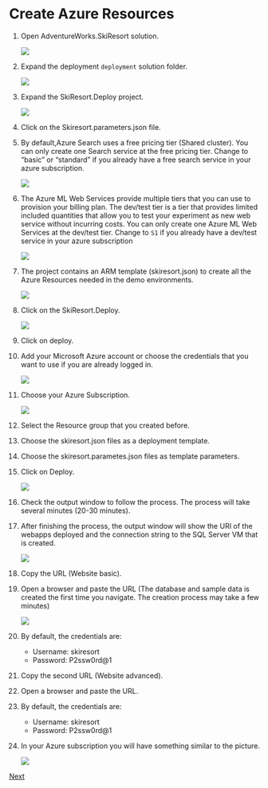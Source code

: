 # Create Azure Resources

1.	Open AdventureWorks.SkiResort solution.

    ![](img/image1.jpg)

1.	Expand the deployment `deployment` solution folder.

    ![](img/image2.jpg)

1.	Expand the SkiResort.Deploy project.

    ![](img/image3.jpg)

1.	Click on the Skiresort.parameters.json file.

1.	By default,Azure Search uses a free pricing tier (Shared cluster). You can only create one Search service at the free pricing tier. Change to “basic” or “standard” if you already have a free search service in your azure subscription.

    ![](img/image4.jpg)

1.	The Azure ML Web Services provide multiple tiers that you can use to provision your billing plan. The dev/test tier is a tier that provides limited included quantities that allow you to test your experiment as new web service without incurring costs. You can only create one Azure ML Web Services  at the dev/test tier. Change to `S1` if you already have a dev/test service in your azure subscription

    ![](img/image5.jpg)

1.  The project contains an ARM template (skiresort.json) to create all the Azure Resources needed in the demo environments.

    ![](img/image6.jpg)

1.	Click on the SkiResort.Deploy.

    ![](img/image7.jpg)

1.	Click on deploy.

1.	Add your Microsoft Azure account or choose the credentials that you want to use if you are already logged in.

    ![](img/image8.jpg)

1.	Choose your Azure Subscription.

    ![](img/image9.jpg)

1.	Select the Resource group that you created before.

1.	Choose the skiresort.json files as a deployment template.

1.	Choose the skiresort.parametes.json files as template parameters.

1.	Click on Deploy.

    ![](img/image10.jpg)

1.	Check the output window to follow the process. The process will take several minutes (20-30 minutes).

1.	After finishing the process, the output window will show the URI of the webapps deployed and the connection string to the SQL Server VM that is created.

    ![](img/image11.jpg)

1.	Copy the URL (Website basic).

1.	Open a browser and paste the URL (The database and sample data is created the first time you navigate. The creation process may take a few minutes)

    ![](img/image12.jpg)

1.	By default, the credentials are:
    - Username: skiresort
    - Password: P2ssw0rd@1

1.	Copy the second URL (Website advanced).

1.	Open a browser and paste the URL.

1.	By default, the credentials are:
    - Username: skiresort
    - Password: P2ssw0rd@1

1.  In your Azure subscription you will have something similar to the picture. 

    ![](img/image13.jpg)

<a href="02.TestSQLConnection.md">Next</a>
